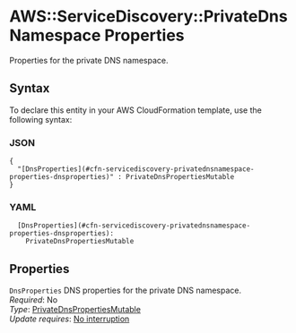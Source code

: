 # AWS::ServiceDiscovery::PrivateDnsNamespace Properties<a name="aws-properties-servicediscovery-privatednsnamespace-properties"></a>

Properties for the private DNS namespace\.

## Syntax<a name="aws-properties-servicediscovery-privatednsnamespace-properties-syntax"></a>

To declare this entity in your AWS CloudFormation template, use the following syntax:

### JSON<a name="aws-properties-servicediscovery-privatednsnamespace-properties-syntax.json"></a>

```
{
  "[DnsProperties](#cfn-servicediscovery-privatednsnamespace-properties-dnsproperties)" : PrivateDnsPropertiesMutable
}
```

### YAML<a name="aws-properties-servicediscovery-privatednsnamespace-properties-syntax.yaml"></a>

```
  [DnsProperties](#cfn-servicediscovery-privatednsnamespace-properties-dnsproperties):
    PrivateDnsPropertiesMutable
```

## Properties<a name="aws-properties-servicediscovery-privatednsnamespace-properties-properties"></a>

`DnsProperties` <a name="cfn-servicediscovery-privatednsnamespace-properties-dnsproperties"></a>
DNS properties for the private DNS namespace\.  
_Required_: No  
_Type_: [PrivateDnsPropertiesMutable](aws-properties-servicediscovery-privatednsnamespace-privatednspropertiesmutable.md)  
_Update requires_: [No interruption](https://docs.aws.amazon.com/AWSCloudFormation/latest/UserGuide/using-cfn-updating-stacks-update-behaviors.html#update-no-interrupt)
